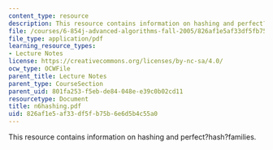 ```yaml
---
content_type: resource
description: This resource contains information on hashing and perfect?hash?families.
file: /courses/6-854j-advanced-algorithms-fall-2005/826af1e5af33df5fb75b6e6d5b4c55a0_n6hashing.pdf
file_type: application/pdf
learning_resource_types:
- Lecture Notes
license: https://creativecommons.org/licenses/by-nc-sa/4.0/
ocw_type: OCWFile
parent_title: Lecture Notes
parent_type: CourseSection
parent_uid: 801fa253-f5eb-de84-048e-e39c0b02cd11
resourcetype: Document
title: n6hashing.pdf
uid: 826af1e5-af33-df5f-b75b-6e6d5b4c55a0
---
```

This resource contains information on hashing and perfect?hash?families.